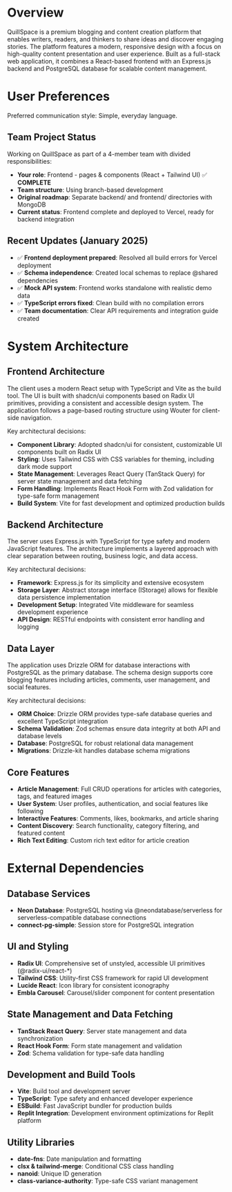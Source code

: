 # Overview

QuillSpace is a premium blogging and content creation platform that enables writers, readers, and thinkers to share ideas and discover engaging stories. The platform features a modern, responsive design with a focus on high-quality content presentation and user experience. Built as a full-stack web application, it combines a React-based frontend with an Express.js backend and PostgreSQL database for scalable content management.

# User Preferences

Preferred communication style: Simple, everyday language.

## Team Project Status
Working on QuillSpace as part of a 4-member team with divided responsibilities:
- **Your role**: Frontend - pages & components (React + Tailwind UI) ✅ **COMPLETE**
- **Team structure**: Using branch-based development
- **Original roadmap**: Separate backend/ and frontend/ directories with MongoDB
- **Current status**: Frontend complete and deployed to Vercel, ready for backend integration

## Recent Updates (January 2025)
- ✅ **Frontend deployment prepared**: Resolved all build errors for Vercel deployment
- ✅ **Schema independence**: Created local schemas to replace @shared dependencies
- ✅ **Mock API system**: Frontend works standalone with realistic demo data
- ✅ **TypeScript errors fixed**: Clean build with no compilation errors
- ✅ **Team documentation**: Clear API requirements and integration guide created

# System Architecture

## Frontend Architecture
The client uses a modern React setup with TypeScript and Vite as the build tool. The UI is built with shadcn/ui components based on Radix UI primitives, providing a consistent and accessible design system. The application follows a page-based routing structure using Wouter for client-side navigation.

Key architectural decisions:
- **Component Library**: Adopted shadcn/ui for consistent, customizable UI components built on Radix UI
- **Styling**: Uses Tailwind CSS with CSS variables for theming, including dark mode support
- **State Management**: Leverages React Query (TanStack Query) for server state management and data fetching
- **Form Handling**: Implements React Hook Form with Zod validation for type-safe form management
- **Build System**: Vite for fast development and optimized production builds

## Backend Architecture
The server uses Express.js with TypeScript for type safety and modern JavaScript features. The architecture implements a layered approach with clear separation between routing, business logic, and data access.

Key architectural decisions:
- **Framework**: Express.js for its simplicity and extensive ecosystem
- **Storage Layer**: Abstract storage interface (IStorage) allows for flexible data persistence implementation
- **Development Setup**: Integrated Vite middleware for seamless development experience
- **API Design**: RESTful endpoints with consistent error handling and logging

## Data Layer
The application uses Drizzle ORM for database interactions with PostgreSQL as the primary database. The schema design supports core blogging features including articles, comments, user management, and social features.

Key architectural decisions:
- **ORM Choice**: Drizzle ORM provides type-safe database queries and excellent TypeScript integration
- **Schema Validation**: Zod schemas ensure data integrity at both API and database levels
- **Database**: PostgreSQL for robust relational data management
- **Migrations**: Drizzle-kit handles database schema migrations

## Core Features
- **Article Management**: Full CRUD operations for articles with categories, tags, and featured images
- **User System**: User profiles, authentication, and social features like following
- **Interactive Features**: Comments, likes, bookmarks, and article sharing
- **Content Discovery**: Search functionality, category filtering, and featured content
- **Rich Text Editing**: Custom rich text editor for article creation

# External Dependencies

## Database Services
- **Neon Database**: PostgreSQL hosting via @neondatabase/serverless for serverless-compatible database connections
- **connect-pg-simple**: Session store for PostgreSQL integration

## UI and Styling
- **Radix UI**: Comprehensive set of unstyled, accessible UI primitives (@radix-ui/react-*)
- **Tailwind CSS**: Utility-first CSS framework for rapid UI development
- **Lucide React**: Icon library for consistent iconography
- **Embla Carousel**: Carousel/slider component for content presentation

## State Management and Data Fetching
- **TanStack React Query**: Server state management and data synchronization
- **React Hook Form**: Form state management and validation
- **Zod**: Schema validation for type-safe data handling

## Development and Build Tools
- **Vite**: Build tool and development server
- **TypeScript**: Type safety and enhanced developer experience
- **ESBuild**: Fast JavaScript bundler for production builds
- **Replit Integration**: Development environment optimizations for Replit platform

## Utility Libraries
- **date-fns**: Date manipulation and formatting
- **clsx & tailwind-merge**: Conditional CSS class handling
- **nanoid**: Unique ID generation
- **class-variance-authority**: Type-safe CSS variant management